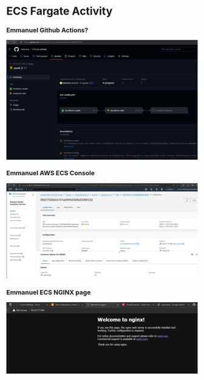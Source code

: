 # ECS Fargate Activity


### Emmanuel Github Actions? 
![image](github_actions.png)

### Emmanuel AWS ECS Console

![image](ECS_console.png)

### Emmanuel ECS NGINX page

![image](ECS_nginx_page.png)